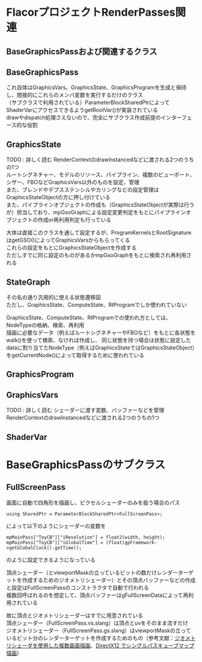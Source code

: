 # FlacorプロジェクトRenderPasses関連

## BaseGraphicsPassおよび関連するクラス

## BaseGraphicsPass
これ自体はGraphicsVars、GraphicsState、GraphicsProgramを生成と保持し、間接的にこれらのメンバ変数を実行するだけのクラス  
（サブクラスで利用されている）ParameterBlockSharedPtrによってShaderVarにアクセスできるようgetRootVar()が実装されている  
drawやdispatch処理さえないので、完全にサブクラス作成前提のインターフェース的な役割  


## GraphicsState
TODO : 詳しく読む
RenderContextのdrawInstancedなどに渡される2つのうちの1つ  
ルートシグネチャー、モデルのリソース、パイプライン、複数のビューポート、シザー、FBOなどGraphicsVars以外のものを設定、管理  
また、ブレンドやデプスステンシルやカリングなどの設定管理はGraphicsStateObjectの方に押し付けている  
また、パイプラインオブジェクトの作成も（GraphicsStateObjectが実際は行うが）担当しており、mpGsoGraphによる設定変更判定をもとにパイプラインオブジェクトの作成or再利用判定も行っている  

大体は直接このクラスを通して設定するが、ProgramKernelsとRootSignatureはgetGSO()によってGraphicsVarsからもらってくる  
これらの設定をもとにGraphicsStateObjectを作成する  
ただしすでに同じ設定のものがあるかmpGsoGraphをもとに検索され再利用される  

## StateGraph
その名の通り汎用的に使える状態遷移図  
ただし、GraphicsState、ComputeState、RtProgramでしか使われていない  

GraphicsState、ComputeState、RtProgramでの使われ方としては、NodeTypeの格納、検索、再利用  
描画に必要なデータ（例えばルートシグネチャーやFBOなど）をもとに各状態をwalk()を使って検索、なければ作成し、
同じ状態を持つ場合は状態に設定したdataに割り当てたNodeType（例えばGraphicsStateではGraphicsStateObject）をgetCurrentNode()によって取得するために使われている  


## GraphicsProgram


## GraphicsVars
TODO : 詳しく読む
シェーダーに渡す変数、バッファーなどを管理  
RenderContextのdrawInstancedなどに渡される2つのうちの1つ  


## ShaderVar


# BaseGraphicsPassのサブクラス

## FullScreenPass
画面に自動で四角形を描画し、ピクセルシェーダーのみを扱う場合のパス  

    using SharedPtr = ParameterBlockSharedPtr<FullScreenPass>;
によって以下のようにシェーダーの変数を

    mpMainPass["ToyCB"]["iResolution"] = float2(width, height);
    mpMainPass["ToyCB"]["iGlobalTime"] = (float)gpFramework->getGlobalClock().getTime();  
のように設定できるようになっている    

頂点シェーダー（とviewportMaskの立っているビットの数だけレンダーターゲットを作成するためのジオメトリシェーダー）とその頂点バッファーなどの作成と設定はFullScreenPassのコンストラクタで自動で行われる  
複数回呼ばれるのを想定して、頂点バッファーはgFullScreenDataによって再利用されている  

故に頂点とジオメトリシェーダーはすでに用意されている  
頂点シェーダー（FullScreenPass.vs.slang）は頂点とuvをそのまま流すだけ  
ジオメトリシェーダー（FullScreenPass.gs.slang）はviewportMaskの立っているビット分のレンダーターゲットを作成するためのもの（参考文献：[ジオメトリシェーダを使用した複数画面描画](https://sites.google.com/site/monshonosuana/directxno-hanashi-1/directx-107)、[DirectX12 でシングルパスキューブマップ描画](https://blog.techlab-xe.net/directx12-render-cubemap-singlepass/)）  


<!--stackedit_data:
eyJoaXN0b3J5IjpbOTkwMTE1MjYxLDQ0NTMyNDI1MCwtMTM0OT
gxODczNiw3ODg2NzcwNDEsLTY0MTUxMTQ1LC0xNzY2MjUyMDgz
LC00MTA5NjA2NzQsMTQ5MDMxMjQwMywtMTUxMzU4MjM0NywtND
E4MTc3NjU1LC0xNTg4MTczODAzLDU4MTgyMzEsMzkwOTA3ODAz
LC0xNTIwNDEzMDc3LC0zNDY0MDIzMjksNTQxNTY0ODE2LDIxOT
QyOTExNCwxNjMyOTI5MTIyLDMyODc2ODA2NSwxMzEwMDA0MDI4
XX0=
-->